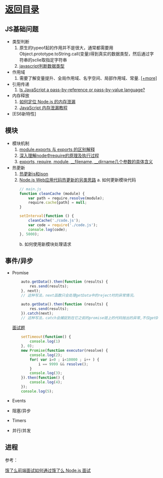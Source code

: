 # [返回目录](../content.md)

## JS基础问题

* 类型判断
	1. 原生的typeof起的作用并不是很大，通常都需要用Object.prototype.toString.call(变量)得到真实的数据类型，然后通过字符串的sclie取指定字符串
	2. [javascript判断数据类型](http://www.jianshu.com/p/a62d48152fb8)
* 作用域
	1. 需要了解变量提升、全局作用域、名字空间、局部作用域、常量. [[+more]](https://www.liaoxuefeng.com/wiki/001434446689867b27157e896e74d51a89c25cc8b43bdb3000/0014344993159773a464f34e1724700a6d5dd9e235ceb7c000)
* 引用传递
	1. [Is JavaScript a pass-by-reference or pass-by-value language?](https://stackoverflow.com/questions/518000/is-javascript-a-pass-by-reference-or-pass-by-value-language)
* 内存释放
	1. [如何定位 Node.js 的内存泄漏](http://taobaofed.org/blog/2016/04/15/how-to-find-memory-leak/)
	2. [JavaScript 内存泄漏教程](http://www.ruanyifeng.com/blog/2017/04/memory-leak.html)
* [ES6新特性]

## 模块

* 模块机制
	1. [module.exports 与 exports 的区别解释](https://cnodejs.org/topic/5734017ac3e4ef7657ab1215)
	2. [深入理解node中require的原理及执行过程](http://www.jianshu.com/p/609489e8c929)
	3. [exports, require, module, __filename, __dirname几个参数的具体含义](https://nodejs.org/api/modules.html#modules_the_module_wrapper)
* 热更新
	1. [热更新js和json](http://blog.leanote.com/post/onweer/%E7%83%AD%E6%9B%B4%E6%96%B0js%E5%92%8Cjson)
	2. [Node.js Web应用代码热更新的另类思路](http://fex.baidu.com/blog/2015/05/nodejs-hot-swapping/)
		a. 如何更新模块代码
		```js
		// main.js
		function cleanCache (module) {
			var path = require.resolve(module);
			require.cache[path] = null;
		}

		setInterval(function () {
			cleanCache('./code.js');
			var code = require('./code.js');
			console.log(code);
		}, 5000);
		```
		b. 如何使用新模块处理请求

## 事件/异步

* Promise
	```js
		auto.getData().then(function (results) {
			res.send(results);
		}, next);
		// 这种写法，next函数只会处理getData中的reject时的异常情况。

		auto.getData().then(function (results) {
			res.send(results);
		}).catch(next);
		// 这种写法，catch会捕捉到在它之前的promise链上的代码抛出的异常,不仅getData，还包括then()里面。
	```

	[面试题](https://zhuanlan.zhihu.com/p/25407758)
	```js
		setTimeout(function() {
			console.log(1)
		}, 0);
		new Promise(function executor(resolve) {
			console.log(2);
			for( var i=0 ; i<10000 ; i++ ) {
				i == 9999 && resolve();
			}
			console.log(3);
		}).then(function() {
			console.log(4);
		});
		console.log(5);
	```
* Events
* 阻塞/异步
* Timers
* 并行/并发

## 进程



参考：

[饿了么前端面试如何通过饿了么 Node.js 面试](https://github.com/ElemeFE/node-interview/tree/master/sections/zh-cn)